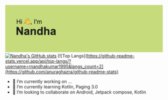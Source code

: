 [![Header](/header.png "Header")](https://some-url.dev/)
[![Nandha's GitHub stats](https://github-readme-stats.vercel.app/api?username=rnandhakumar1995&hide=stars,prs,issues,contribs&repo=Random_User_Profiles,KotlinBasic,Countdown_Timer_Jetpack_Compose)](https://github.com/anuraghazra/github-readme-stats)
[![Top Langs](https://github-readme-stats.vercel.app/api/top-langs/?username=rnandhakumar1995&langs_count=2](https://github.com/anuraghazra/github-readme-stats)
- 🔭 I’m currently working on ...
- 🌱 I’m currently learning Kotlin, Paging 3.0
- 👯 I’m looking to collaborate on Android, Jetpack compose, Kotlin

<!--
**rnandhakumar1995/rnandhakumar1995** is a ✨ _special_ ✨ repository because its `README.md` (this file) appears on your GitHub profile.

Here are some ideas to get you started:
- 🤔 I’m looking for help with ...
- 💬 Ask me about ...
- 📫 How to reach me: ...
- 😄 Pronouns: He/Him
- ⚡ Fun fact: ...
-->
